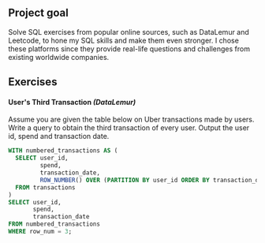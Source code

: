 ## Project goal
Solve SQL exercises from popular online sources, such as DataLemur and Leetcode, to hone my SQL skills and make them even stronger. I chose these platforms since they provide real-life questions and challenges from existing worldwide companies.

## Exercises

#### User's Third Transaction _(DataLemur)_
Assume you are given the table below on Uber transactions made by users. Write a query to obtain the third transaction of every user. Output the user id, spend and transaction date.

``` sql
WITH numbered_transactions AS (
  SELECT user_id,
         spend,
         transaction_date,
         ROW_NUMBER() OVER (PARTITION BY user_id ORDER BY transaction_date) AS row_num
  FROM transactions
)
SELECT user_id,
       spend,
       transaction_date
FROM numbered_transactions
WHERE row_num = 3;
```
